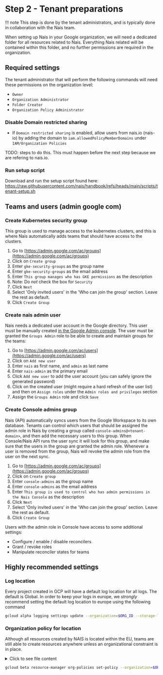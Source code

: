 # Step 2 - Tenant preparations

!!! note
    This step is done by the tenant administrators, and is typically done in collaboration with the Nais team.

When setting up Nais in your Google organization, we will need a dedicated folder for all resources related to Nais. Everything Nais related will be contained within this folder, and no further permissions are required in the organization.

## Required settings

The tenant administrator that will perform the following commands will need these permissions on the organization level: 

- `Owner`
- `Organization Administrator`
- `Folder Creator`
- `Organization Policy Administrator`

### Disable Domain restricted sharing

- If `Domain restricted sharing` is enabled, allow users from nais.io (nais-io) by adding the domain to `iam.allowedPolicyMemberDomains` under `IAM/Organization Policies`

TODO: steps to do this. This must happen before the next step because we are refering to nais.io.

### Run setup script

Download and run the setup script found here: https://raw.githubusercontent.com/nais/handbook/refs/heads/main/scripts/tenant-setup.sh

## Teams and users (admin google com)

### Create Kubernetes security group

This group is used to manage access to the kubernetes clusters, and this is where Nais automatically adds teams that should have access to the clusters.

1. Go to [https://admin.google.com/ac/groups](https://admin.google.com/ac/groups)
1. Click on `Create group`
1. Enter `gke-security-groups` as the group name
1. Enter `gke-security-groups` as the email address
1. Enter `This group manages who has GKE permissions` as the description
1. Note: Do *not* check the box for `Security`
1. Click `Next`
1. Select 'Only invited users' in the 'Who can join the group' section. Leave the rest as default.
1. Click `Create Group`

### Create nais admin user

Nais needs a dedicated user account in the Google directory. This user must be manually created [in the Google Admin console](https://admin.google.com/ac/users). The user must be granted the `Groups Admin` role to be able to create and maintain groups for the teams:

1. Go to [https://admin.google.com/ac/users](https://admin.google.com/ac/users)
1. Click on `Add new user`
1. Enter `nais` as first name, and `admin` as last name
1. Enter `nais-admin` as the primary email
1. Click `Add new user` to add the user account (you can safely ignore the generated password)
1. Click on the created user (might require a hard refresh of the user list) and then on `Assign roles` under the `Admin roles and privileges` section
1. Assign the `Groups Admin` role and click `Save`

### Create Console admins group

Nais (API) automatically syncs users from the Google Workspace to its own database. Tenants can control which users that should be assigned the admin role in Nais by creating a group called `console-admins@<tenant-domain>`, and then add the necessary users to this group. When Console/Nais API runs the user sync it will look for this group, and make sure that the users in the group are granted the admin role.
Whenever a user is removed from the group, Nais will revoke the admin role from the user on the next sync.

1. Go to [https://admin.google.com/ac/groups](https://admin.google.com/ac/groups)
1. Click on `Create group`
1. Enter `console-admins` as the group name
1. Enter `console-admins` as the email address
1. Enter `This group is used to control who has admin permissions in the Nais Console` as the description
1. Click `Next`
1. Select 'Only invited users' in the 'Who can join the group' section. Leave the rest as default.
1. Click `Create Group`

Users with the admin role in Console have access to some additional settings:

- Configure / enable / disable reconcilers
- Grant / revoke roles
- Manipulate reconciler states for teams

## Highly recommended settings

### Log location

Every project created in GCP will have a default log location for all logs. The default is Global.
In order to keep your logs in europe, we _strongly_ recommend setting the default log location to europe using the following command

```bash
gcloud alpha logging settings update --organization=$ORG_ID --storage-location=europe-north1
```

### Organization policy for location

Although all resources created by NAIS is located within the EU, teams are still able to create resources anywhere unless an organizational constraint is in place.

<details>
<summary>Click to see file content</summary>
``` yaml
constraint: constraints/gcp.resourceLocations
etag: BwVUSr8Q7Ng=
listPolicy:
  allowedValues:
  - in:eu-locations
```
</details>

```bash
gcloud beta resource-manager org-policies set-policy --organization=$ORG_ID <file name>.yaml
```
